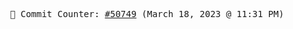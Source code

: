 <p align="center">
    <samp>
        📮 Commit Counter: <a href="https://github.com/Javascript-void0/Javascript-void0/commits/main">#50749</a> (March 18, 2023 @ 11:31 PM)
    </samp>
</p>